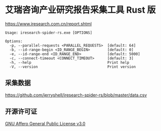 # 艾瑞咨询产业研究报告采集工具 Rust 版

https://www.iresearch.com.cn/report.shtml

```
Usage: iresearch-spider-rs.exe [OPTIONS]

Options:
  -p, --parallel-requests <PARALLEL_REQUESTS>  [default: 64]
  -b, --id-range-begin <ID_RANGE_BEGIN>        [default: 0]
  -e, --id-range-end <ID_RANGE_END>            [default: 5000]
  -c, --connect-timeout <CONNECT_TIMEOUT>      [default: 3]
  -h, --help                                   Print help
  -V, --version                                Print version
```

## 采集数据

https://github.com/jerryshell/iresearch-spider-rs/blob/master/data.csv

## 开源许可证

[GNU Affero General Public License v3.0](https://choosealicense.com/licenses/agpl-3.0/)
